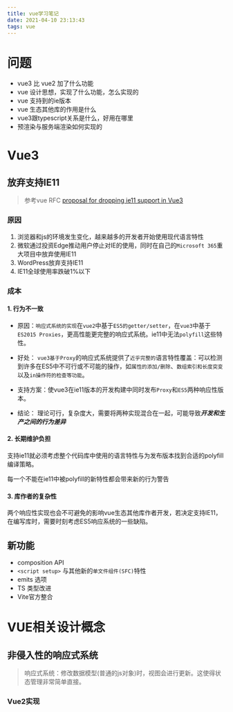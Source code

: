 ```yaml
---
title: vue学习笔记
date: 2021-04-10 23:13:43
tags: vue
---
```


# 问题
- vue3 比 vue2 加了什么功能
- vue 设计思想，实现了什么功能，怎么实现的
- vue 支持到的ie版本
- vue 生态其他库的作用是什么
- vue3跟typescript关系是什么，好用在哪里
- 预渲染与服务端渲染如何实现的

# Vue3

## 放弃支持IE11
> 参考vue RFC [proposal for dropping ie11 support in Vue3](https://github.com/vuejs/rfcs/blob/ie11/active-rfcs/0000-vue3-ie11-support.md)
### 原因
1. 浏览器和js的环境发生变化，越来越多的开发者开始使用现代语言特性
2. 微软通过投资Edge推动用户停止对IE的使用，同时在自己的`Microsoft 365`重大项目中放弃使用IE11
3. WordPress放弃支持IE11
4. IE11全球使用率跌破1%以下

### 成本
#### 1. 行为不一致

- 原因：`响应式系统的实现`在`vue2`中基于`ES5的getter/setter`，在`vue3`中基于`ES2015 Proxies`，更高性能更完整的响应式系统。ie11中无法`polyfill`这些特性。

- 好处： `vue3基于Proxy`的响应式系统提供了`近乎完整的`语言特性覆盖：可以检测到许多在ES5中不可行或不可能的操作，如`属性的添加/删除`、`数组索引和长度突变`以及`in操作符的检查等功能`。

- 支持方案：使vue3在ie11版本的开发构建中同时发布`Proxy`和`ES5`两种响应性版本。
  
- 结论： 理论可行，复杂度大，需要将两种实现混合在一起，可能导致***开发和生产之间的行为差异***

#### 2. 长期维护负担

支持ie11就必须考虑整个代码库中使用的语言特性与为发布版本找到合适的polyfill编译策略。

每一个不能在ie11中被polyfill的新特性都会带来新的行为警告

#### 3. 库作者的复杂性

两个响应性实现也会不可避免的影响vue生态其他库作者开发，若决定支持IE11，在编写库时，需要时刻考虑ES5响应系统的一些缺陷。


## 新功能
- composition API
- `<script setup>` 与其他新的`单文件组件(SFC)`特性
- emits 选项
- TS 类型改进
- Vite官方整合


# VUE相关设计概念

## 非侵入性的响应式系统
> 响应式系统：修改数据模型(普通的js对象)时，视图会进行更新。这使得状态管理非常简单直接。

### Vue2实现